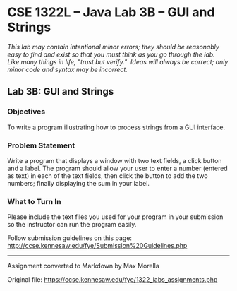 # CSE 1322L – Java Lab 3B – GUI and Strings

_This lab may contain intentional minor errors; they should be reasonably easy to find and exist so that you must think as you go through the lab.  Like many things in life, "trust but verify."  Ideas will always be correct; only minor code and syntax may be incorrect._

## Lab 3B: GUI and Strings

### Objectives

To write a program illustrating how to process strings from a GUI interface.

### Problem Statement

Write a program that displays a window with two text fields, a click button and a label. The program should allow your user to enter a number (entered as text) in each of the text fields, then click the button to add the two numbers; finally displaying the sum in your label. 

### What to Turn In

Please include the text files you used for your program in your submission so the instructor can run the program easily. 

Follow submission guidelines on this page: http://ccse.kennesaw.edu/fye/Submission%20Guidelines.php

---
Assignment converted to Markdown by Max Morella

Original file: https://ccse.kennesaw.edu/fye/1322_labs_assignments.php
